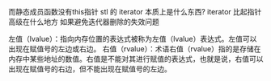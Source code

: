 而静态成员函数没有this指针
stl 的 iterator 本质上是什么东西?
iterator  比起指针高级在什么地方
如果避免迭代器删除的失效问题


左值（lvalue）：指向内存位置的表达式被称为左值（lvalue）表达式。左值可以出现在赋值号的左边或右边。
右值（rvalue）：术语右值（rvalue）指的是存储在内存中某些地址的数值。右值是不能对其进行赋值的表达式，也就是说，右值可以出现在赋值号的右边，但不能出现在赋值号的左边。
